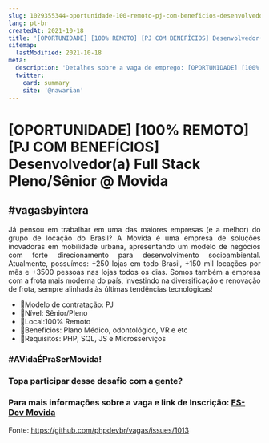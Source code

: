 ```yaml
---
slug: 1029355344-oportunidade-100-remoto-pj-com-beneficios-desenvolvedora-full-stack-plenosenior-at-movida
lang: pt-br
createdAt: 2021-10-18
title: '[OPORTUNIDADE] [100% REMOTO] [PJ COM BENEFÍCIOS] Desenvolvedor(a) Full Stack Pleno/Sênior @ Movida - Vaga de Emprego'
sitemap:
  lastModified: 2021-10-18
meta:
  description: 'Detalhes sobre a vaga de emprego: [OPORTUNIDADE] [100% REMOTO] [PJ COM BENEFÍCIOS] Desenvolvedor(a) Full Stack Pleno/Sênior @ Movida'
  twitter:
    card: summary
    site: '@nawarian'
---
```


# [OPORTUNIDADE] [100% REMOTO] [PJ COM BENEFÍCIOS] Desenvolvedor(a) Full Stack Pleno/Sênior @ Movida

<h2> #vagasbyintera</h2>

<div align="justify">
Já pensou em trabalhar em uma das maiores empresas (e a melhor) do grupo de locação do Brasil?
A Movida é uma empresa de soluções inovadoras em mobilidade urbana, apresentando um modelo de negócios com forte direcionamento para desenvolvimento socioambiental. Atualmente, possuímos: +250 lojas em todo Brasil, +150 mil locações por mês e +3500 pessoas nas lojas todos os dias.
Somos também a empresa com a frota mais moderna do país, investindo na diversificação e renovação de frota, sempre alinhada às últimas tendências tecnológicas!


 </div>
 <ul>
<li>📌Modelo de contratação: PJ</li>
<li>📌Nível: Sênior/Pleno</li>
<li>📌Local:100% Remoto</li>
<li>📌Benefícios:  Plano Médico, odontológico, VR e etc</li>
<li>📌Requisitos: PHP, SQL, JS e Microsserviços</li>
 </ul>
  
<h3>  #AVidaÉPraSerMovida! </h3>
<h3> Topa participar desse desafio com a gente? </h3>
<h3> Para mais informações sobre a vaga e link de Inscrição: <a href='https://vagas-emb.byintera.com/debstack'>FS-Dev Movida </a> </h3>


Fonte: https://github.com/phpdevbr/vagas/issues/1013